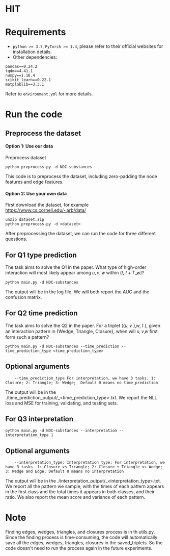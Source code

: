 # HIT

# Requirements
* `python >= 3.7`, `PyTorch >= 1.4`, please refer to their official websites for installation details.
* Other dependencies:
```{bash}
pandas==0.24.2
tqdm==4.41.1
numpy==1.16.4
scikit_learn==0.22.1
matploblib==3.3.1
```
Refer to `environment.yml` for more details.

# Run the code
## Preprocess the dataset
#### Option 1: Use our data

Preprocess dataset
```{bash}
python preprocess.py -d NDC-substances
```

This code is to preprocess the dataset, including zero-padding the node features and edge features.

#### Option 2: Use your own data
First download the dataset, for example https://www.cs.cornell.edu/~arb/data/
```{bash}
unzip dataset.zip
python preprocess.py -d <dataset>
```

After preprocessing the dataset, we can run the code for three different questions.
## For Q1 type prediction
The task aims to solve the Q1 in the paper. What type of high-order interaction will most likely appear among 𝑢, 𝑣, 𝑤 within (𝑡, 𝑡 + 𝑇_𝑤]?

```{bash}
python main.py -d NDC-substances
```

The output will be in the log file. We will both report the AUC and the confusion matrix.

## For Q2 time prediction
The task aims to solve the Q2 in the paper. For a triplet ({𝑢, 𝑣 },𝑤, 𝑡 ), given an interaction pattern in {Wedge, Triangle, Closure}, when will 𝑢, 𝑣,𝑤 first form such
a pattern?

```{bash}
python main.py -d NDC-substances --time_prediction --time_prediction_type <time_prediction_type>
```
## Optional arguments
```{txt}
    --time_prediction_type For interpretation, we have 3 tasks. 1: Closure; 2: Triangle; 3: Wedge;  Default 0 means no time_prediction
```

The output will be in the ./time_prediction_output/<dataset>_<time_prediction_type>.txt.
We report the NLL loss and MSE for training, validating, and testing sets.


## For Q3 interpretation
```{bash}
python main.py -d NDC-substances --interpretation --interpretation_type 1
```

## Optional arguments
```{txt}
    --interpretation_type: Interpretation type: For interpretation, we have 3 tasks. 1: Closure vs Triangle; 2: Closure + Triangle vs Wedge; 3: Wedge and Edge; Default 0 means no interpretation
```
The output will be in the ./interpretation_output/<dataset>_<interpretation_type>.txt.
We report all the pattern we sample, with the times of each pattern appears in the first class and the total times it appears in both classes, and their ratio. We also report the mean score and variance of each pattern.


# Note

Finding edges, wedges, triangles, and closures process is in th utils.py. Since the finding process is time-consuming, the code will automatically save all the edges, wedges, triangles, closures in the saved_triplets. So the code doesn't need to run the process again in the future experiments.
